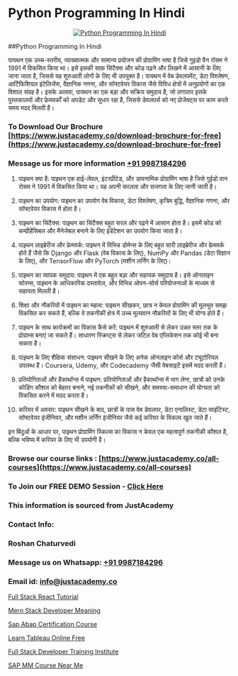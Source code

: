 # Python Programming In Hindi

<p align="center">
  <a href="https://justacademy.co/course-detail/python-training">
    <img src="https://justacademy.co/storage2/course_image/1709713400_course_image.webp" alt="Python Programming In Hindi">
  </a>
</p>
##Python Programming In Hindi

पायथन एक उच्च-स्तरीय, व्याख्यात्मक और सामान्य प्रयोजन की प्रोग्रामिंग भाषा है जिसे गुइडो वैन रॉसम ने 1991 में विकसित किया था। इसे इसकी साफ़ सिंटैक्स और कोड पढ़ने और लिखने में आसानी के लिए जाना जाता है, जिससे यह शुरुआती लोगों के लिए भी उपयुक्त है। पायथन में वेब डेवलपमेंट, डेटा विश्लेषण, आर्टिफिशियल इंटेलिजेंस, वैज्ञानिक गणना, और सॉफ्टवेयर विकास जैसे विविध क्षेत्रों में अनुप्रयोगों का एक विशाल संग्रह है। इसके अलावा, पायथन का एक बड़ा और सक्रिय समुदाय है, जो लगातार इसके पुस्तकालयों और फ्रेमवर्कों को अपडेट और सुधार रहा है, जिससे डेवलपर्स को नए प्रोजेक्ट्स पर काम करते समय मदद मिलती है।
### To Download Our Brochure [https://www.justacademy.co/download-brochure-for-free](https://www.justacademy.co/download-brochure-for-free)
### Message us for more information [+91 9987184296](https://api.whatsapp.com/send?phone=919987184296)
1) पाइथन क्या है: पाइथन एक हाई-लेवल, इंटरप्रीटेड, और डायनामिक प्रोग्रामिंग भाषा है जिसे गुईडो वान रोसम ने 1991 में विकसित किया था। यह अपनी सरलता और सजगता के लिए जानी जाती है।

2) पाइथन का उपयोग: पाइथन का उपयोग वेब विकास, डेटा विश्लेषण, कृत्रिम बुद्धि, वैज्ञानिक गणना, और सॉफ्टवेयर विकास में होता है।

3) पाइथन का सिंटैक्स: पाइथन का सिंटैक्स बहुत सरल और पढ़ने में आसान होता है। इसमें कोड को कम्प्रीहेंसिबल और मैनेजेबल बनाने के लिए इंडेंटेशन का उपयोग किया जाता है।

4) पाइथन लाइब्रेरीज और फ्रेमवर्क: पाइथन में विभिन्न डोमेन्स के लिए बहुत सारी लाइब्रेरीज और फ्रेमवर्क होते हैं जैसे कि Django और Flask (वेब विकास के लिए), NumPy और Pandas (डेटा विज्ञान के लिए), और TensorFlow और PyTorch (मशीन लर्निंग के लिए)।

5) पाइथन का व्यापक समुदाय: पाइथन में एक बहुत बड़ा और सहायक समुदाय है। इसे ऑनलाइन फोरम्स, पाइथन के आधिकारिक दस्तावेज़, और विभिन्न ओपन-सोर्स परियोजनाओं के माध्यम से सहायता मिलती है।

6) शिक्षा और नौकरियों में पाइथन का महत्व: पाइथन सीखकर, छात्र न केवल प्रोग्रामिंग की मूलभूत समझ विकसित कर सकते हैं, बल्कि वे तकनीकी क्षेत्र में उच्च मूल्यवान नौकरियों के लिए भी योग्य होते हैं।

7) पाइथन के साथ कार्यक्रमों का विकास कैसे करें: पाइथन में शुरुआती से लेकर उन्नत स्तर तक के प्रोग्राम्स बनाएं जा सकते हैं। साधारण स्क्रिप्ट्स से लेकर जटिल वेब एप्लिकेशन तक कोई भी बना सकता है।

8) पाइथन के लिए शैक्षिक संसाधन: पाइथन सीखने के लिए अनेक ऑनलाइन कोर्स और ट्यूटोरियल उपलब्ध हैं। Coursera, Udemy, और Codecademy जैसी वेबसाइटें इसमें मदद करती हैं।

9) प्रतियोगिताओं और हैकाथॉन्स में पाइथन: प्रतियोगिताओं और हैकाथॉन्स में भाग लेना, छात्रों को उनके कोडिंग कौशल को बेहतर बनाने, नई तकनीकों को सीखने, और समस्या-समाधान की योग्यता को विकसित करने में मदद करता है।

10) करियर में अवसर: पाइथन सीखने के बाद, छात्रों के पास वेब डेवलपर, डेटा एनालिस्ट, डेटा साइंटिस्ट, सॉफ्टवेयर इंजीनियर, और मशीन लर्निंग इंजीनियर जैसे कई करियर के विकल्प खुल जाते हैं।

इन बिंदुओं के आधार पर, पाइथन प्रोग्रामिंग स्किल्स का विकास न केवल एक महत्वपूर्ण तकनीकी कौशल है, बल्कि भविष्य में करियर के लिए भी उपयोगी है।

### Browse our course links : [https://www.justacademy.co/all-courses](https://www.justacademy.co/all-courses) 
### To Join our FREE DEMO Session - [Click Here](https://www.justacademy.co/register-for-course-demo)


### This information is sourced from JustAcademy
### Contact Info:
### Roshan Chaturvedi
### Message us on Whatsapp: [+91 9987184296](https://api.whatsapp.com/send?phone=919987184296)
### Email id: [info@justacademy.co](mailto:info@justacademy.co)
                
[Full Stack React Tutorial](https://www.linkedin.com/pulse/full-stack-react-tutorial-software-training-mountain-view-0n76c/)

[Mern Stack Developer Meaning](https://www.linkedin.com/pulse/mern-stack-developer-meaning-justacademy-berlin-qi7xc/)

[Sap Abap Certification Course](https://medium.com/@namusn/sap-abap-certification-course-a5871f8e30df)

[Learn Tableau Online Free](https://medium.com/@kamblerajas684/learn-tableau-online-free-471c9fd67bd2)

[Full Stack Developer Training Institute](https://justacademyin.github.io/justacademy/full-stack-developer-training-institute)

[SAP MM Course Near Me](https://justacademyin.github.io/Articles/SAP-MM-Course-Near-Me)

